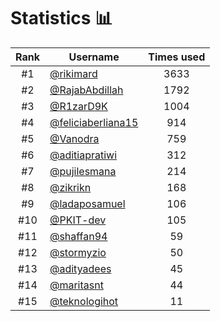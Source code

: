 # Statistics 📊

|Rank|Username|Times used|
:--------:|--------|:--------:|
|#1|[@rikimard](https://github.com/rikimard)|3633|
|#2|[@RajabAbdillah](https://github.com/RajabAbdillah)|1792|
|#3|[@R1zarD9K](https://github.com/R1zarD9K)|1004|
|#4|[@feliciaberliana15](https://github.com/feliciaberliana15)|914|
|#5|[@Vanodra](https://github.com/Vanodra)|759|
|#6|[@aditiapratiwi](https://github.com/aditiapratiwi)|312|
|#7|[@pujilesmana](https://github.com/pujilesmana)|214|
|#8|[@zikrikn](https://github.com/zikrikn)|168|
|#9|[@ladaposamuel](https://github.com/ladaposamuel)|106|
|#10|[@PKIT-dev](https://github.com/PKIT-dev)|105|
|#11|[@shaffan94](https://github.com/shaffan94)|59|
|#12|[@stormyzio](https://github.com/stormyzio)|50|
|#13|[@adityadees](https://github.com/adityadees)|45|
|#14|[@maritasnt](https://github.com/maritasnt)|44|
|#15|[@teknologihot](https://github.com/teknologihot)|11|

